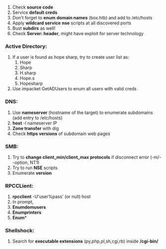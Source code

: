 ﻿
1. Check **source code**
2. Service **default creds**
3. Don't forget to **enum** **domain names** (box.htb) and add to /etc/hosts
4. Apply **wildcard service** **nse** scripts at all discovered ports
5. Bust **subdirs** as well!
6. Check **Server: header**, might have exploit for server technology

### **Active Directory:**

1. If a user is found as hope sharp, try to create user list as:
	1. Hope
	10. Sharp
	11. H.sharp
	12. Hope.s
	13. Hopesharp
2. Use impacket GetADUsers to enum all users with valid creds

### **DNS:**
1. Use **nameserver** (hostname of the target) to enumerate subdomains (add entry to
/etc/hosts)
4. **host** -l nameserver IP
5. **Zone transfer** with dig
6. Check **https versions** of subdomain web pages

### **SMB:**
1. Try to **change client_min/client_max protocols** if disconnect error (-m/--option, NT1)
8. Try to run **NSE** scripts
9. Enumerate **version**

### **RPCCLient:**
1. **rpcclient** -U'user%pass' (or null) host
12. In prompt,
13. **Enumdomusers**
14. **Enumprinters**
15. **Enum***

### **Shellshock:**
1. Search for **executable extensions** (py,php,pl,sh,cgi,rb) inside **/cgi-bin/**
